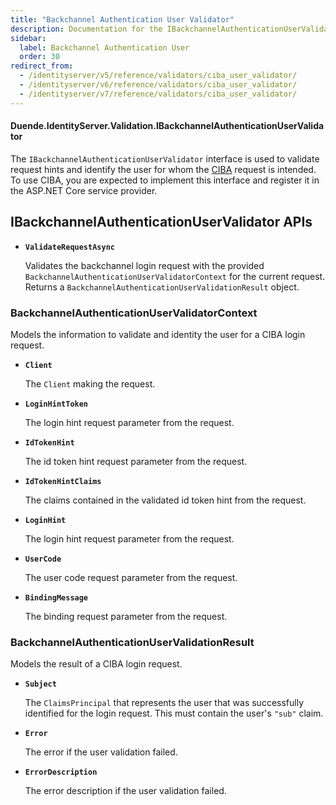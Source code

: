 ```yaml
---
title: "Backchannel Authentication User Validator"
description: Documentation for the IBackchannelAuthenticationUserValidator interface which is used to validate request hints and identify the user for CIBA authentication requests.
sidebar:
  label: Backchannel Authentication User
  order: 30
redirect_from:
  - /identityserver/v5/reference/validators/ciba_user_validator/
  - /identityserver/v6/reference/validators/ciba_user_validator/
  - /identityserver/v7/reference/validators/ciba_user_validator/
---
```


#### Duende.IdentityServer.Validation.IBackchannelAuthenticationUserValidator

The `IBackchannelAuthenticationUserValidator` interface is used to validate request hints and identify the user for whom
the [CIBA](/identityserver/ui/ciba) request is intended.
To use CIBA, you are expected to implement this interface and register it in the ASP.NET Core service provider.

## IBackchannelAuthenticationUserValidator APIs

* **`ValidateRequestAsync`**

  Validates the backchannel login request with the provided `BackchannelAuthenticationUserValidatorContext` for the
  current request.
  Returns a `BackchannelAuthenticationUserValidationResult` object.

### BackchannelAuthenticationUserValidatorContext

Models the information to validate and identity the user for a CIBA login request.

* **`Client`**

  The `Client` making the request.

* **`LoginHintToken`**

  The login hint request parameter from the request.

* **`IdTokenHint`**

  The id token hint request parameter from the request.

* **`IdTokenHintClaims`**

  The claims contained in the validated id token hint from the request.

* **`LoginHint`**

  The login hint request parameter from the request.

* **`UserCode`**

  The user code request parameter from the request.

* **`BindingMessage`**

  The binding request parameter from the request.

### BackchannelAuthenticationUserValidationResult

Models the result of a CIBA login request.

* **`Subject`**

  The `ClaimsPrincipal` that represents the user that was successfully identified for the login request.
  This must contain the user's `"sub"` claim.

* **`Error`**

  The error if the user validation failed.

* **`ErrorDescription`**

  The error description if the user validation failed.
